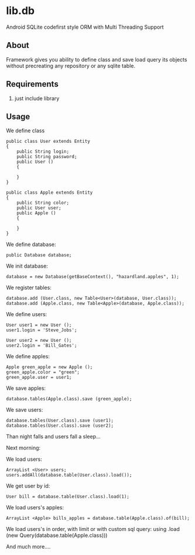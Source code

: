 lib.db
================

Android SQLite codefirst style ORM with Multi Threading Support

About
-----------
Framework gives you ability to define class and save load query its objects without precreating any repository or any sqlite table.


Requirements
------------

1. just include library

Usage
-----
We define class

	public class User extends Entity
	{
		public String login;
		public String password;
		public User ()
		{
		
		}
	}

	public class Apple extends Entity
	{
		public String color;
		public User user;
		public Apple ()
		{
		
		}
	}

We define database:

	public Database database;

We init database:

	database = new Database(getBaseContext(), "hazardland.apples", 1);

We register tables:

	database.add (User.class, new Table<User>(database, User.class));
	database.add (Apple.class, new Table<Apple>(database, Apple.class));

We define users:

	User user1 = new User ();
	user1.login = 'Steve_Jobs';
	
	User user2 = new User ();
	user2.login = 'Bill_Gates';

We define apples:

	Apple green_apple = new Apple ();
	green_apple.color = "green";
	green_apple.user = user1;

We save apples:

	database.tables(Apple.class).save (green_apple);

We save users:

	database.tables(User.class).save (user1);
	database.tables(User.class).save (user2);

Than night falls and users fall a sleep...

Next morning:

We load users:

	ArrayList <User> users;
	users.addAll(database.table(User.class).load());

We get user by id:
  
	User bill = database.table(User.class).load(1);

We load users's apples:

	ArrayList <Apple> bills_apples = database.table(Apple.class).of(bill);

We load users's in order, with limit or with custom sql query: using .load (new Query(database.table(Apple.class)))


And much more....
  
